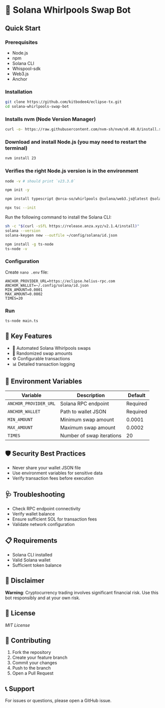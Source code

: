 

# 🚀 Solana Whirlpools Swap Bot

## Quick Start

### Prerequisites
- Node.js
- npm
- Solana CLI
- Whispool-sdk
- Web3.js
- Anchor

### Installation
```bash
git clone https://github.com/kitbodee4/eclipse-tx.git
cd solana-whirlpools-swap-bot
```
### Installs nvm (Node Version Manager)
```bash
curl -o- https://raw.githubusercontent.com/nvm-sh/nvm/v0.40.0/install.sh | bash
```
### Download and install Node.js (you may need to restart the terminal)
```bash
nvm install 23
```
### Verifies the right Node.js version is in the environment
```bash
node -v # should print `v23.3.0`
```
```bash
npm init -y
```
```bash
npm install typescript @orca-so/whirlpools @solana/web3.js@latest @solana/spl-token @orca-so/whirlpools-sdk  @orca-so/common-sdk   bs58 decimal.js @coral-xyz/anchor@0.29.0 dotenv --legacy-peer-deps
```
```bash
npx tsc --init
```
Run the following command to install the Solana CLI:
```bash
sh -c "$(curl -sSfL https://release.anza.xyz/v2.1.4/install)"
solana --version
solana-keygen new --outfile ~/config/solana/id.json
```
```bash
npm install -g ts-node
ts-node -v
```
### Configuration
Create `nano .env` file:
```env
ANCHOR_PROVIDER_URL=https://eclipse.helius-rpc.com
ANCHOR_WALLET=~/.config/solana/id.json
MIN_AMOUNT=0.0001
MAX_AMOUNT=0.0002
TIMES=20
```

### Run
```bash
ts-node main.ts
```

## 🌟 Key Features
- 🔁 Automated Solana Whirlpools swaps
- 🎲 Randomized swap amounts
- ⚙️ Configurable transactions
- 📊 Detailed transaction logging

## 🔧 Environment Variables

| Variable | Description | Default |
|----------|-------------|---------|
| `ANCHOR_PROVIDER_URL` | Solana RPC endpoint | Required |
| `ANCHOR_WALLET` | Path to wallet JSON | Required |
| `MIN_AMOUNT` | Minimum swap amount | 0.0001 |
| `MAX_AMOUNT` | Maximum swap amount | 0.0002 |
| `TIMES` | Number of swap iterations | 20 |

## 🛡️ Security Best Practices
- Never share your wallet JSON file
- Use environment variables for sensitive data
- Verify transaction fees before execution

## 🩺 Troubleshooting
- Check RPC endpoint connectivity
- Verify wallet balance
- Ensure sufficient SOL for transaction fees
- Validate network configuration

## 📋 Requirements
- Solana CLI installed
- Valid Solana wallet
- Sufficient token balance

## 🚨 Disclaimer
**Warning**: Cryptocurrency trading involves significant financial risk. Use this bot responsibly and at your own risk.

## 📜 License
*MIT License*

## 🤝 Contributing
1. Fork the repository
2. Create your feature branch
3. Commit your changes
4. Push to the branch
5. Open a Pull Request

## 📞 Support
For issues or questions, please open a GitHub issue.
